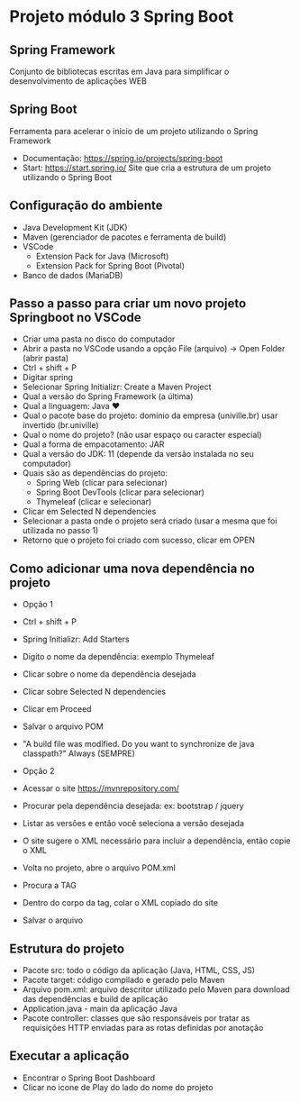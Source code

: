 # Projeto módulo 3 Spring Boot

## Spring Framework
Conjunto de bibliotecas escritas em Java para simplificar o desenvolvimento de aplicações WEB

## Spring Boot
Ferramenta para acelerar o início de um projeto utilizando o Spring Framework
- Documentação: https://spring.io/projects/spring-boot
- Start: https://start.spring.io/
Site que cria a estrutura de um projeto utilizando o Spring Boot

## Configuração do ambiente
- Java Development Kit (JDK)
- Maven (gerenciador de pacotes e ferramenta de build)
- VSCode
  - Extension Pack for Java (Microsoft)
  - Extension Pack for Spring Boot (Pivotal)
- Banco de dados (MariaDB)

## Passo a passo para criar um novo projeto Springboot no VSCode
- Criar uma pasta no disco do computador
- Abrir a pasta no VSCode usando a opção File (arquivo) -> Open Folder (abrir pasta)
- Ctrl + shift + P
- Digitar spring
- Selecionar Spring Initializr: Create a Maven Project
- Qual a versão do Spring Framework (a última)
- Qual a linguagem: Java ❤
- Qual o pacote base do projeto: domínio da empresa (univille.br) usar invertido (br.univille)
- Qual o nome do projeto? (não usar espaço ou caracter especial)
- Qual a forma de empacotamento: JAR
- Qual a versão do JDK: 11 (depende da versão instalada no seu computador)
- Quais são as dependências do projeto:
  - Spring Web (clicar para selecionar)
  - Spring Boot DevTools (clicar para selecionar)
  - Thymeleaf (clicar e selecionar)
- Clicar em Selected N dependencies
- Selecionar a pasta onde o projeto será criado (usar a mesma que foi utilizada no passo 1)
- Retorno que o projeto foi criado com sucesso, clicar em OPEN

## Como adicionar uma nova dependência no projeto
- Opção 1
- Ctrl + shift + P
- Spring Initializr: Add Starters
- Digito o nome da dependência: exemplo Thymeleaf
- Clicar sobre o nome da dependência desejada
- Clicar sobre Selected N dependencies
- Clicar em Proceed
- Salvar o arquivo POM
- "A build file was modified. Do you want to synchronize de java classpath?" Always (SEMPRE)

- Opção 2
- Acessar o site https://mvnrepository.com/
- Procurar pela dependência desejada: ex: bootstrap / jquery
- Listar as versões e então você seleciona a versão desejada
- O site sugere o XML necessário para incluir a dependência, então copie o XML
- Volta no projeto, abre o arquivo POM.xml
- Procura a TAG <dependencies>
- Dentro do corpo da tag, colar o XML copiado do site
- Salvar o arquivo


## Estrutura do projeto
- Pacote src: todo o código da aplicação (Java, HTML, CSS, JS)
- Pacote target: código compilado e gerado pelo Maven
- Arquivo pom.xml: arquivo descritor utilizado pelo Maven para download das dependências e build de aplicação
- <nomedoprojeto>Application.java - main da aplicação Java
- Pacote controller: classes que são responsáveis por tratar as requisições HTTP enviadas para as rotas definidas por anotação


## Executar a aplicação
- Encontrar o Spring Boot Dashboard
- Clicar no icone de Play do lado do nome do projeto